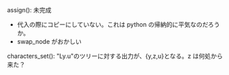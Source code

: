 assign(): 未完成

- 代入の際にコピーにしていない。これは python の帰納的に平気なのだろうか。
- swap_node がおかしい

characters_set():
"Ly.u"のツリーに対する出力が、{y,z,u}となる。z は何処から来た？
